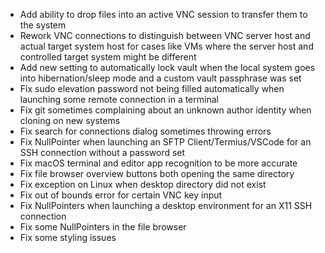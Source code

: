 - Add ability to drop files into an active VNC session to transfer them to the system
- Rework VNC connections to distinguish between VNC server host and actual target system host for cases like VMs where the server host and controlled target system might be different
- Add new setting to automatically lock vault when the local system goes into hibernation/sleep mode and a custom vault passphrase was set
- Fix sudo elevation password not being filled automatically when launching some remote connection in a terminal
- Fix git sometimes complaining about an unknown author identity when cloning on new systems
- Fix search for connections dialog sometimes throwing errors
- Fix NullPointer when launching an SFTP Client/Termius/VSCode for an SSH connection without a password set
- Fix macOS terminal and editor app recognition to be more accurate
- Fix file browser overview buttons both opening the same directory
- Fix exception on Linux when desktop directory did not exist
- Fix out of bounds error for certain VNC key input
- Fix NullPointers when launching a desktop environment for an X11 SSH connection
- Fix some NullPointers in the file browser
- Fix some styling issues
